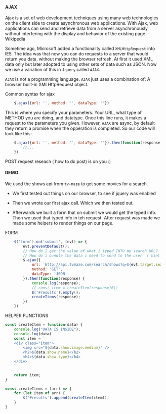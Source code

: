 #### AJAX

Ajax is a set of web development techniques using many web technologies on the client side to create asynchronous web applications. With Ajax, web applications can send and retrieve data from a server asynchronously without interfering with the display and behavior of the existing page. - Wikipedia

Sometime ago, Microsoft added a functionality called `XMLHttpRequest` into IE5. The idea was that now you can do requests to a server that would return you data, without making the browser refresh.  At first it used XML data only but later adopted to using other sets of data such as JSON. Now we use a variation of this in `Jquery` called `AJAX`.

`AJAX` is not a programming language. `AJAX` just uses a combination of: A browser built-in XMLHttpRequest object.


Common syntax for ajax

```js
    $.ajax({url: '', method: '', dataType: ""})
```

This is where you specify your parameters. Your URL, what type of METHOD you are doing, and datatype. Once this line runs, it makes a request to the parameters you given. However, `AJAX` are async, by default they return a promise when the opperation is completed.  So our code will look like this:

```js
    $.ajax({url: '', method: '', dataType: ""}).then(function(response) {
        //...
    })
```

POST request reseach ( how to do post) is on you :) 

#### DEMO

We used the shows api from `tv-maze` to get some movies for a search.

 - We first tested out things on our browser, to see if jquery was enabled

 - Then we wrote our first ajax call. Which we then tested out.
 
 - Afterwards we built a form that on submit we would get the typed info. Then we used that typed info in teh request. After request was made we made some helpers to render things on our page.

FORM
```js
    $('form').on('submit', (evt) => {
        evt.preventDefault();
        // How do I get the value of what i typed INTO my search URL?
        // How do i bundle the data i need to send to the user  ( hint hint serilize? )
        $.ajax({
            url: `http://api.tvmaze.com/search/shows?q=${evt.target.search.value}`,
            method: 'GET',
            dataType: 'JSON'
        }).then(function(response) {
            console.log(response);
            // const item = createItem(response[0])
            $('#results').empty();
            createItems(response);
        })
    })
```

HELPER FUNCTIONS

```js
const createItem = function(data) {
    console.log("DATA IS INSIDE");
    console.log(data)
    const item = `
    <div class="item">
        <img src="${data.show.image.medium}" />
        <h2>${data.show.name}</h2>
        <h4>${data.show.type}</h4>
    </div>
    `

    return item;
}

const createItems = (arr) => {
    for (let item of arr) {
        $('#results').append(createItem(item));
    }
}
```



